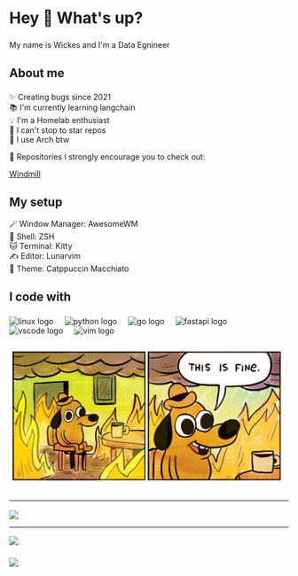 <h1 align="left">Hey 👋 What's up?</h1>

###

<p align="left">My name is Wickes and I'm a Data Egnineer</p>

###

<h2 align="left">About me</h2>

###

<p align="left">✨ Creating bugs since 2021<br>📚 I'm currently learning langchain<br>💡 I'm a Homelab enthusiast<br>🎲 I can't stop to star repos<br>🐧 I use Arch btw<br>

🌟 Repositories I strongly encourage you to check out:

[Windmill](https://github.com/windmill-labs/windmill)

</p>

###

<h2 align="left">My setup</h2>

<p align="left">
🪄 Window Manager: AwesomeWM<br>
🐚 Shell: ZSH<br>
🐱 Terminal: Kitty<br>
✍️ Editor: Lunarvim<br>
🎨 Theme: Catppuccin Macchiato<br>
</p>

###

###

<h2 align="left">I code with</h2>

###

<div align="left">
  <img src="https://cdn.jsdelivr.net/gh/devicons/devicon/icons/linux/linux-original.svg" height="40" alt="linux logo"  />
  <img width="12" />
  <img src="https://cdn.jsdelivr.net/gh/devicons/devicon/icons/python/python-original.svg" height="40" alt="python logo"  />
  <img width="12" />
  <img src="https://cdn.jsdelivr.net/gh/devicons/devicon/icons/go/go-original.svg" height="40" alt="go logo"  />
  <img width="12" />
  <img src="https://cdn.jsdelivr.net/gh/devicons/devicon/icons/fastapi/fastapi-original.svg" height="40" alt="fastapi logo"  />
  <img width="12" />
  <img src="https://cdn.jsdelivr.net/gh/devicons/devicon/icons/vscode/vscode-original.svg" height="40" alt="vscode logo"  />
  <img width="12" />
  <img src="https://cdn.jsdelivr.net/gh/devicons/devicon/icons/vim/vim-original.svg" height="40" alt="vim logo"  />
</div>

###

<div align="left">
  <img height="250" src="https://github.com/wickes1/wickes1/blob/f00039ff34a67e3aa7cf6a5d8a2607509bdfc2e3/assets/this-is-fine.jpg?raw=true"  />
</div>

###

<div align="left">
  <hr />
  <a target="_blank" href="https://github.com/wickes1">
    <img align="center" src="https://github-readme-stats.vercel.app/api?username=wickes1&show_icons=true&count_private=true&hide=stars&bg_color=24273a&text_color=cad3f5&icon_color=c6a0f6&title_color=8bd5ca" />
  </a>
  <hr />
  <a target="_blank" href="https://github.com/wickes1">
    <img align="center" src="https://github-readme-stats.vercel.app/api/top-langs/?username=wickes1&show_icons=true&count_private=true&layout=compact&bg_color=24273a&text_color=cad3f5&icon_color=c6a0f6&title_color=8bd5ca" />
  </a>
</div>

###

<div align="left">
  <img src="https://visitor-badge.laobi.icu/badge?page_id=wickes1.wickes1&left_text=Welcome"  />
</div>

###
